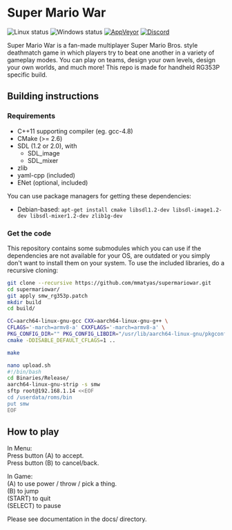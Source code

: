 # Super Mario War

![Linux status][build-linux-img] ![Windows status][build-mingw-img] [![AppVeyor][appveyor-img]][appveyor-link] [![Discord][discord-img]][discord-link]

Super Mario War is a fan-made multiplayer Super Mario Bros. style deathmatch game in which players try to beat one another in a variety of gameplay modes. You can play on teams, design your own levels, design your own worlds, and much more!
This repo is made for handheld RG353P specific build.

## Building instructions

### Requirements

- C++11 supporting compiler (eg. gcc-4.8)
- CMake (>= 2.6)
- SDL (1.2 or 2.0), with
    - SDL_image
    - SDL_mixer
- zlib
- yaml-cpp (included)
- ENet (optional, included)

You can use package managers for getting these dependencies:
- Debian-based: `apt-get install cmake libsdl1.2-dev libsdl-image1.2-dev libsdl-mixer1.2-dev zlib1g-dev`

### Get the code

This repository contains some submodules which you can use if the dependencies are not available for your OS, are outdated or you simply don't want to install them on your system. To use the included libraries, do a recursive cloning:

```sh
git clone --recursive https://github.com/mmatyas/supermariowar.git
cd supermariowar/
git apply smw_rg353p.patch
mkdir build
cd build/

CC=aarch64-linux-gnu-gcc CXX=aarch64-linux-gnu-g++ \
CFLAGS='-march=armv8-a' CXXFLAGS='-march=armv8-a' \
PKG_CONFIG_DIR="" PKG_CONFIG_LIBDIR="/usr/lib/aarch64-linux-gnu/pkgconfig" \
cmake -DDISABLE_DEFAULT_CFLAGS=1 ..

make

nano upload.sh
#!/bin/bash
cd Binaries/Release/
aarch64-linux-gnu-strip -s smw
sftp root@192.168.1.14 <<EOF
cd /userdata/roms/bin
put smw
EOF
```

## How to play

In Menu:  
Press button (A) to accept.  
Press button (B) to cancel/back.  

In Game:  
(A) to use power / throw / pick a thing.  
(B) to jump  
(START) to quit  
(SELECT) to pause  

Please see documentation in the docs/ directory.

[build-linux-img]: https://github.com/mmatyas/supermariowar/actions/workflows/build_linux.yml/badge.svg
[build-mingw-img]: https://github.com/mmatyas/supermariowar/actions/workflows/build_mingw.yml/badge.svg
[appveyor-img]: https://ci.appveyor.com/api/projects/status/github/mmatyas/supermariowar?svg=true
[appveyor-link]: https://ci.appveyor.com/project/mmatyas/supermariowar
[discord-img]: https://img.shields.io/badge/Discord-7389D8?logo=discord&logoColor=white
[discord-link]: https://discord.gg/SC4uXQB

